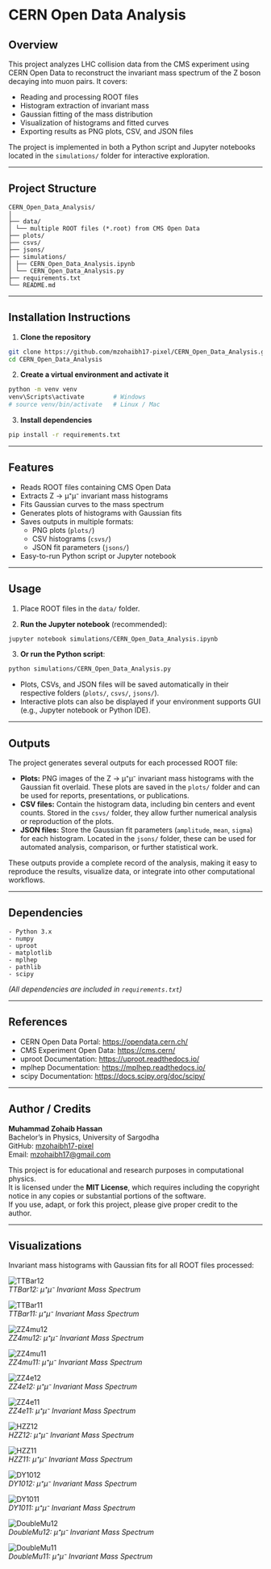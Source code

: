 # CERN Open Data Analysis

## Overview
This project analyzes LHC collision data from the CMS experiment using CERN Open Data to reconstruct the invariant mass spectrum of the Z boson decaying into muon pairs. It covers:

- Reading and processing ROOT files
- Histogram extraction of invariant mass
- Gaussian fitting of the mass distribution
- Visualization of histograms and fitted curves
- Exporting results as PNG plots, CSV, and JSON files

The project is implemented in both a Python script and Jupyter notebooks located in the `simulations/` folder for interactive exploration.

---

## Project Structure
```
CERN_Open_Data_Analysis/
│
├── data/
│ └── multiple ROOT files (*.root) from CMS Open Data
├── plots/
├── csvs/
├── jsons/
├── simulations/
│ ├── CERN_Open_Data_Analysis.ipynb
│ └── CERN_Open_Data_Analysis.py
├── requirements.txt
└── README.md
```

---

## Installation Instructions

1. **Clone the repository**
```bash
git clone https://github.com/mzohaibh17-pixel/CERN_Open_Data_Analysis.git
cd CERN_Open_Data_Analysis
```

2. **Create a virtual environment and activate it**
```bash
python -m venv venv
venv\Scripts\activate        # Windows
# source venv/bin/activate   # Linux / Mac
```

3. **Install dependencies**
```bash
pip install -r requirements.txt
```

---

## Features

- Reads ROOT files containing CMS Open Data
- Extracts Z → μ⁺μ⁻ invariant mass histograms
- Fits Gaussian curves to the mass spectrum
- Generates plots of histograms with Gaussian fits
- Saves outputs in multiple formats:
  - PNG plots (`plots/`)
  - CSV histograms (`csvs/`)
  - JSON fit parameters (`jsons/`)
- Easy-to-run Python script or Jupyter notebook

---

## Usage

1. Place ROOT files in the `data/` folder.

2. **Run the Jupyter notebook** (recommended):
```bash
jupyter notebook simulations/CERN_Open_Data_Analysis.ipynb
```
3. **Or run the Python script**:
```bash
python simulations/CERN_Open_Data_Analysis.py
```

- Plots, CSVs, and JSON files will be saved automatically in their respective folders (`plots/`, `csvs/`, `jsons/`).
- Interactive plots can also be displayed if your environment supports GUI (e.g., Jupyter notebook or Python IDE).

---

## Outputs

The project generates several outputs for each processed ROOT file:

- **Plots:** PNG images of the Z → μ⁺μ⁻ invariant mass histograms with the Gaussian fit overlaid. These plots are saved in the `plots/` folder and can be used for reports, presentations, or publications.  
- **CSV files:** Contain the histogram data, including bin centers and event counts. Stored in the `csvs/` folder, they allow further numerical analysis or reproduction of the plots.  
- **JSON files:** Store the Gaussian fit parameters (`amplitude`, `mean`, `sigma`) for each histogram. Located in the `jsons/` folder, these can be used for automated analysis, comparison, or further statistical work.

These outputs provide a complete record of the analysis, making it easy to reproduce the results, visualize data, or integrate into other computational workflows.

---

## Dependencies
```
- Python 3.x
- numpy
- uproot
- matplotlib
- mplhep
- pathlib
- scipy
```
*(All dependencies are included in `requirements.txt`)*

---

## References

- CERN Open Data Portal: https://opendata.cern.ch/
- CMS Experiment Open Data: https://cms.cern/
- uproot Documentation: https://uproot.readthedocs.io/
- mplhep Documentation: https://mplhep.readthedocs.io/
- scipy Documentation: https://docs.scipy.org/doc/scipy/

---

## Author / Credits

**Muhammad Zohaib Hassan**  
Bachelor’s in Physics, University of Sargodha  
GitHub: [mzohaibh17-pixel](https://github.com/mzohaibh17-pixel)  
Email: mzohaibh17@gmail.com  

This project is for educational and research purposes in computational physics.  
It is licensed under the **MIT License**, which requires including the copyright notice in any copies or substantial portions of the software.  
If you use, adapt, or fork this project, please give proper credit to the author.

---

## Visualizations

Invariant mass histograms with Gaussian fits for all ROOT files processed:

![TTBar12](plots/TTBar12_massZto2muon.png)  
*TTBar12: μ⁺μ⁻ Invariant Mass Spectrum*

![TTBar11](plots/TTBar11_massZto2muon.png)  
*TTBar11: μ⁺μ⁻ Invariant Mass Spectrum*

![ZZ4mu12](plots/ZZ4mu12_massZto2muon.png)  
*ZZ4mu12: μ⁺μ⁻ Invariant Mass Spectrum*

![ZZ4mu11](plots/ZZ4mu11_massZto2muon.png)  
*ZZ4mu11: μ⁺μ⁻ Invariant Mass Spectrum*

![ZZ4e12](plots/ZZ4e12_massZto2muon.png)  
*ZZ4e12: μ⁺μ⁻ Invariant Mass Spectrum*

![ZZ4e11](plots/ZZ4e11_massZto2muon.png)  
*ZZ4e11: μ⁺μ⁻ Invariant Mass Spectrum*

![HZZ12](plots/HZZ12_massZto2muon.png)  
*HZZ12: μ⁺μ⁻ Invariant Mass Spectrum*

![HZZ11](plots/HZZ11_massZto2muon.png)  
*HZZ11: μ⁺μ⁻ Invariant Mass Spectrum*

![DY1012](plots/DY1012_massZto2muon.png)  
*DY1012: μ⁺μ⁻ Invariant Mass Spectrum*

![DY1011](plots/DY1011_massZto2muon.png)  
*DY1011: μ⁺μ⁻ Invariant Mass Spectrum*

![DoubleMu12](plots/DoubleMu12_massZto2muon.png)  
*DoubleMu12: μ⁺μ⁻ Invariant Mass Spectrum*

![DoubleMu11](plots/DoubleMu11_massZto2muon.png)  
*DoubleMu11: μ⁺μ⁻ Invariant Mass Spectrum*

